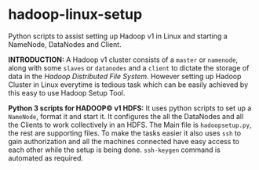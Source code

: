 # hadoop-linux-setup
Python scripts to assist setting up Hadoop v1 in Linux and starting a NameNode, DataNodes and Client.

**INTRODUCTION:**
A Hadoop v1 cluster consists of a `master` or `namenode`, along with some `slaves` or `datanodes` and a `client` to dictate the storage of data in the *Hadoop Distributed File System*. However setting up Hadoop Cluster in Linux everytime is tedious task which can be easily achieved by this easy to use Hadoop Setup Tool.

**Python 3 scripts for HADOOP© v1 HDFS:**
It uses python scripts to set up a `NameNode`, format it and start it. It configures the all the DataNodes and all the Clients to work collectively in an HDFS. The Main file is `hadoopsetup.py`, the rest are supporting files. To make the tasks easier it also uses `ssh` to gain authorization and all the machines connected have easy access to each other while the setup is being done. `ssh-keygen` command is automated as required.
